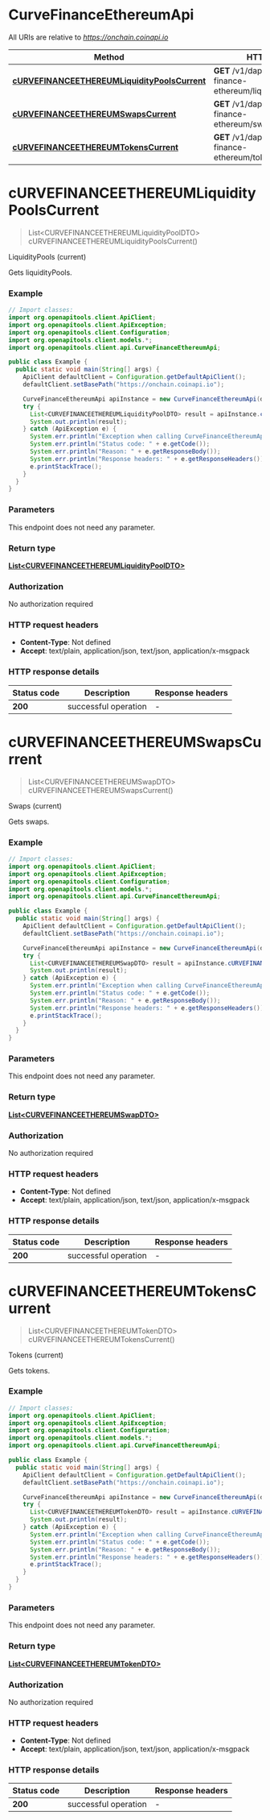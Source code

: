 # CurveFinanceEthereumApi

All URIs are relative to *https://onchain.coinapi.io*

| Method | HTTP request | Description |
|------------- | ------------- | -------------|
| [**cURVEFINANCEETHEREUMLiquidityPoolsCurrent**](CurveFinanceEthereumApi.md#cURVEFINANCEETHEREUMLiquidityPoolsCurrent) | **GET** /v1/dapps/curve-finance-ethereum/liquidityPools/current | LiquidityPools (current) |
| [**cURVEFINANCEETHEREUMSwapsCurrent**](CurveFinanceEthereumApi.md#cURVEFINANCEETHEREUMSwapsCurrent) | **GET** /v1/dapps/curve-finance-ethereum/swaps/current | Swaps (current) |
| [**cURVEFINANCEETHEREUMTokensCurrent**](CurveFinanceEthereumApi.md#cURVEFINANCEETHEREUMTokensCurrent) | **GET** /v1/dapps/curve-finance-ethereum/tokens/current | Tokens (current) |


<a id="cURVEFINANCEETHEREUMLiquidityPoolsCurrent"></a>
# **cURVEFINANCEETHEREUMLiquidityPoolsCurrent**
> List&lt;CURVEFINANCEETHEREUMLiquidityPoolDTO&gt; cURVEFINANCEETHEREUMLiquidityPoolsCurrent()

LiquidityPools (current)

Gets liquidityPools.

### Example
```java
// Import classes:
import org.openapitools.client.ApiClient;
import org.openapitools.client.ApiException;
import org.openapitools.client.Configuration;
import org.openapitools.client.models.*;
import org.openapitools.client.api.CurveFinanceEthereumApi;

public class Example {
  public static void main(String[] args) {
    ApiClient defaultClient = Configuration.getDefaultApiClient();
    defaultClient.setBasePath("https://onchain.coinapi.io");

    CurveFinanceEthereumApi apiInstance = new CurveFinanceEthereumApi(defaultClient);
    try {
      List<CURVEFINANCEETHEREUMLiquidityPoolDTO> result = apiInstance.cURVEFINANCEETHEREUMLiquidityPoolsCurrent();
      System.out.println(result);
    } catch (ApiException e) {
      System.err.println("Exception when calling CurveFinanceEthereumApi#cURVEFINANCEETHEREUMLiquidityPoolsCurrent");
      System.err.println("Status code: " + e.getCode());
      System.err.println("Reason: " + e.getResponseBody());
      System.err.println("Response headers: " + e.getResponseHeaders());
      e.printStackTrace();
    }
  }
}
```

### Parameters
This endpoint does not need any parameter.

### Return type

[**List&lt;CURVEFINANCEETHEREUMLiquidityPoolDTO&gt;**](CURVEFINANCEETHEREUMLiquidityPoolDTO.md)

### Authorization

No authorization required

### HTTP request headers

 - **Content-Type**: Not defined
 - **Accept**: text/plain, application/json, text/json, application/x-msgpack

### HTTP response details
| Status code | Description | Response headers |
|-------------|-------------|------------------|
| **200** | successful operation |  -  |

<a id="cURVEFINANCEETHEREUMSwapsCurrent"></a>
# **cURVEFINANCEETHEREUMSwapsCurrent**
> List&lt;CURVEFINANCEETHEREUMSwapDTO&gt; cURVEFINANCEETHEREUMSwapsCurrent()

Swaps (current)

Gets swaps.

### Example
```java
// Import classes:
import org.openapitools.client.ApiClient;
import org.openapitools.client.ApiException;
import org.openapitools.client.Configuration;
import org.openapitools.client.models.*;
import org.openapitools.client.api.CurveFinanceEthereumApi;

public class Example {
  public static void main(String[] args) {
    ApiClient defaultClient = Configuration.getDefaultApiClient();
    defaultClient.setBasePath("https://onchain.coinapi.io");

    CurveFinanceEthereumApi apiInstance = new CurveFinanceEthereumApi(defaultClient);
    try {
      List<CURVEFINANCEETHEREUMSwapDTO> result = apiInstance.cURVEFINANCEETHEREUMSwapsCurrent();
      System.out.println(result);
    } catch (ApiException e) {
      System.err.println("Exception when calling CurveFinanceEthereumApi#cURVEFINANCEETHEREUMSwapsCurrent");
      System.err.println("Status code: " + e.getCode());
      System.err.println("Reason: " + e.getResponseBody());
      System.err.println("Response headers: " + e.getResponseHeaders());
      e.printStackTrace();
    }
  }
}
```

### Parameters
This endpoint does not need any parameter.

### Return type

[**List&lt;CURVEFINANCEETHEREUMSwapDTO&gt;**](CURVEFINANCEETHEREUMSwapDTO.md)

### Authorization

No authorization required

### HTTP request headers

 - **Content-Type**: Not defined
 - **Accept**: text/plain, application/json, text/json, application/x-msgpack

### HTTP response details
| Status code | Description | Response headers |
|-------------|-------------|------------------|
| **200** | successful operation |  -  |

<a id="cURVEFINANCEETHEREUMTokensCurrent"></a>
# **cURVEFINANCEETHEREUMTokensCurrent**
> List&lt;CURVEFINANCEETHEREUMTokenDTO&gt; cURVEFINANCEETHEREUMTokensCurrent()

Tokens (current)

Gets tokens.

### Example
```java
// Import classes:
import org.openapitools.client.ApiClient;
import org.openapitools.client.ApiException;
import org.openapitools.client.Configuration;
import org.openapitools.client.models.*;
import org.openapitools.client.api.CurveFinanceEthereumApi;

public class Example {
  public static void main(String[] args) {
    ApiClient defaultClient = Configuration.getDefaultApiClient();
    defaultClient.setBasePath("https://onchain.coinapi.io");

    CurveFinanceEthereumApi apiInstance = new CurveFinanceEthereumApi(defaultClient);
    try {
      List<CURVEFINANCEETHEREUMTokenDTO> result = apiInstance.cURVEFINANCEETHEREUMTokensCurrent();
      System.out.println(result);
    } catch (ApiException e) {
      System.err.println("Exception when calling CurveFinanceEthereumApi#cURVEFINANCEETHEREUMTokensCurrent");
      System.err.println("Status code: " + e.getCode());
      System.err.println("Reason: " + e.getResponseBody());
      System.err.println("Response headers: " + e.getResponseHeaders());
      e.printStackTrace();
    }
  }
}
```

### Parameters
This endpoint does not need any parameter.

### Return type

[**List&lt;CURVEFINANCEETHEREUMTokenDTO&gt;**](CURVEFINANCEETHEREUMTokenDTO.md)

### Authorization

No authorization required

### HTTP request headers

 - **Content-Type**: Not defined
 - **Accept**: text/plain, application/json, text/json, application/x-msgpack

### HTTP response details
| Status code | Description | Response headers |
|-------------|-------------|------------------|
| **200** | successful operation |  -  |

